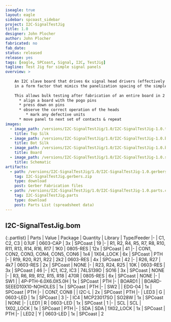 ```yaml
---
iseagle: true
layout: eagle
sidebar: spcoast_sidebar
project: I2C-SignalTestJig
title: 1.0
designer: John Plocher
author: John Plocher
fabricated: no
fab_date: 
status: released
release: yes
tags: [eagle, SPCoast, Signal, I2C, TestJig]
tagline: Test Jig for simple signal panels
overview: >
    
    An I2C slave board that drives 6x signal head drivers (effectively 3x IOB-Signal circuits)
    in a form factor that mimics the panelization spacing of the simple signal boards.
    
    This allows bulk testing after fabrication of an entire board in 2 (or 4) operations 
      * align a board with the pogo pins
      * press down on pins
      * observe the correct operation of the heads
         * mark any defective units
      * move panel to next set of contacts & repeat
images:
  - image_path: /versions/I2C-SignalTestJig/1.0/I2C-SignalTestJig-1.0.top.brd.png
    title: Top Silk
  - image_path: /versions/I2C-SignalTestJig/1.0/I2C-SignalTestJig-1.0.bot.brd.png
    title: Bot Silk
  - image_path: /versions/I2C-SignalTestJig/1.0/I2C-SignalTestJig-1.0.brd.png
    title: Board
  - image_path: /versions/I2C-SignalTestJig/1.0/I2C-SignalTestJig-1.0.sch.png
    title: Schematic
artifacts:
  - path: /versions/I2C-SignalTestJig/1.0/I2C-SignalTestJig-1.0.gerbers.zip
    tag: I2C-SignalTestJig.gerbers.zip
    type: download
    post: Gerber Fabrication files
  - path: /versions/I2C-SignalTestJig/1.0/I2C-SignalTestJig-1.0.parts.csv
    tag: I2C-SignalTestJig.parts
    type: download
    post: Parts List (spreadsheet data)
---
```


## I2C-SignalTestJig.bom

{:.partlist}
| Parts | Value | Package | Quantity | Library | Type/Feeder
|-
| C1, C2, C3 | 0.1UF | 0603-CAP | 3x | SPCoast | 19
|-
| R1, R2, R4, R5, R7, R8, R10, R11, R13, R14, R16, R17 | 1K0 | 0805-RES | 12x | SPCoast | 41
|-
| CON1, CON2, CON3, CON4, CON5, CON6 | 1x4 | 1X04_LOCK | 6x | SPCoast | PTH
|-
| R19, R20, R21, R22 | 2k2 | 0603-RES | 4x | SPCoast | 42
|-
| R26, R27 | 4k7 | 0603-RES | 2x | SPCoast | NONE
|-
| R23, R24, R25 | 10K | 0603-RES | 3x | SPCoast | 46
|-
| IC1, IC2, IC3 | 74LS139D | SO16 | 3x | SPCoast | NONE
|-
| R3, R6, R9, R12, R15, R18 | 470R | 0805-RES | 6x | SPCoast | NONE
|-
| SW1 |  | 4P-PTH-6.0X6.0X5.0H | 1x | SPCoast | PTH
|-
| BOARD1 |  | BOARD-SEEED10X10-NOHOLES | 1x | SPCoast | PTH
|-
| SW2 |  | EDG-04 | 1x | SPCoast | PTH
|-
| CON7, CON8 |  | I2C-L | 2x | SPCoast | PTH
|-
| LED3 | G | 0603-LED | 1x | SPCoast | 3
|-
| IC4 | MCP23017SO | SO28W | 1x | SPCoast | NONE
|-
| LED1 | R | 0603-LED | 1x | SPCoast | 1
|-
| SCL | SCL | 1X02_LOCK | 1x | SPCoast | PTH
|-
| SDA | SDA | 1X02_LOCK | 1x | SPCoast | PTH
|-
| LED2 | Y | 0603-LED | 1x | SPCoast | 2
